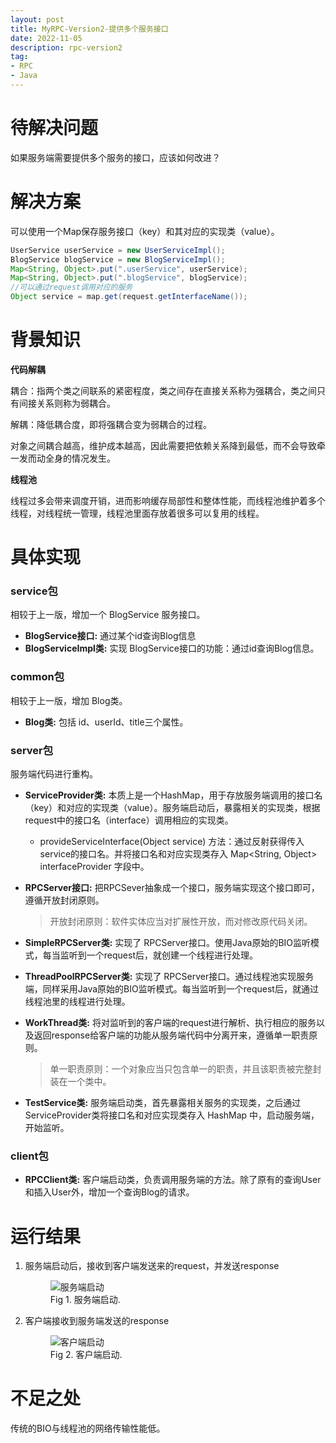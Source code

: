 ```yaml
---
layout: post
title: MyRPC-Version2-提供多个服务接口
date: 2022-11-05
description: rpc-version2
tag:
- RPC
- Java
---
```


# 待解决问题

如果服务端需要提供多个服务的接口，应该如何改进？

# 解决方案

可以使用一个Map保存服务接口（key）和其对应的实现类（value）。
```java
UserService userService = new UserServiceImpl();
BlogService blogService = new BlogServiceImpl();
Map<String, Object>.put(".userService", userService);
Map<String, Object>.put(".blogService", blogService);
//可以通过request调用对应的服务
Object service = map.get(request.getInterfaceName());
```

# 背景知识

**代码解耦**

耦合：指两个类之间联系的紧密程度，类之间存在直接关系称为强耦合，类之间只有间接关系则称为弱耦合。

解耦：降低耦合度，即将强耦合变为弱耦合的过程。

对象之间耦合越高，维护成本越高，因此需要把依赖关系降到最低，而不会导致牵一发而动全身的情况发生。

**线程池**

线程过多会带来调度开销，进而影响缓存局部性和整体性能，而线程池维护着多个线程，对线程统一管理，线程池里面存放着很多可以复用的线程。

# 具体实现

### service包

相较于上一版，增加一个 BlogService 服务接口。

* **BlogService接口:** 通过某个id查询Blog信息
* **BlogServiceImpl类:** 实现 BlogService接口的功能：通过id查询Blog信息。

### common包

相较于上一版，增加 Blog类。

* **Blog类:** 包括 id、userId、title三个属性。

### server包

服务端代码进行重构。

* **ServiceProvider类:** 本质上是一个HashMap，用于存放服务端调用的接口名（key）和对应的实现类（value）。服务端启动后，暴露相关的实现类，根据request中的接口名（interface）调用相应的实现类。
    * provideServiceInterface(Object service) 方法：通过反射获得传入service的接口名。并将接口名和对应实现类存入 Map<String, Object\> interfaceProvider 字段中。

* **RPCServer接口:** 把RPCSever抽象成一个接口，服务端实现这个接口即可，遵循开放封闭原则。
    > 开放封闭原则：软件实体应当对扩展性开放，而对修改原代码关闭。

* **SimpleRPCServer类:** 实现了 RPCServer接口。使用Java原始的BIO监听模式，每当监听到一个request后，就创建一个线程进行处理。
* **ThreadPoolRPCServer类:** 实现了 RPCServer接口。通过线程池实现服务端，同样采用Java原始的BIO监听模式。每当监听到一个request后，就通过线程池里的线程进行处理。
* **WorkThread类:** 将对监听到的客户端的request进行解析、执行相应的服务以及返回response给客户端的功能从服务端代码中分离开来，遵循单一职责原则。
  > 单一职责原则：一个对象应当只包含单一的职责，并且该职责被完整封装在一个类中。
* **TestService类:** 服务端启动类，首先暴露相关服务的实现类，之后通过 ServiceProvider类将接口名和对应实现类存入 HashMap 中，启动服务端，开始监听。

### client包
* **RPCClient类:** 客户端启动类，负责调用服务端的方法。除了原有的查询User和插入User外，增加一个查询Blog的请求。

# 运行结果

1. 服务端启动后，接收到客户端发送来的request，并发送response
    <figure>
        <img src="https://s1.ax1x.com/2023/06/26/pCUBPbt.png" alt="服务端启动" >
        <figcaption>Fig 1. 服务端启动.</figcaption>
    </figure>

2. 客户端接收到服务端发送的response
    <figure>    
        <img src="https://s1.ax1x.com/2023/06/26/pCUBVPS.png" alt="客户端启动" >
        <figcaption>Fig 2. 客户端启动.</figcaption>
    </figure>

# 不足之处

传统的BIO与线程池的网络传输性能低。